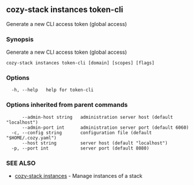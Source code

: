 ## cozy-stack instances token-cli

Generate a new CLI access token (global access)

### Synopsis

Generate a new CLI access token (global access)

```
cozy-stack instances token-cli [domain] [scopes] [flags]
```

### Options

```
  -h, --help   help for token-cli
```

### Options inherited from parent commands

```
      --admin-host string   administration server host (default "localhost")
      --admin-port int      administration server port (default 6060)
  -c, --config string       configuration file (default "$HOME/.cozy.yaml")
      --host string         server host (default "localhost")
  -p, --port int            server port (default 8080)
```

### SEE ALSO

* [cozy-stack instances](cozy-stack_instances.md)	 - Manage instances of a stack

